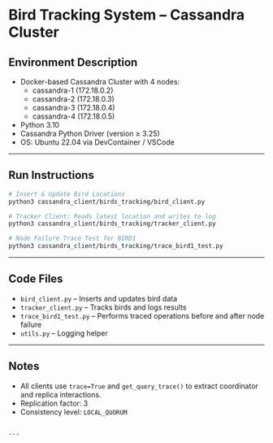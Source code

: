 # Bird Tracking System – Cassandra Cluster

## Environment Description
- Docker-based Cassandra Cluster with 4 nodes:
  - cassandra-1 (172.18.0.2)
  - cassandra-2 (172.18.0.3)
  - cassandra-3 (172.18.0.4)
  - cassandra-4 (172.18.0.5)
- Python 3.10
- Cassandra Python Driver (version ≥ 3.25)
- OS: Ubuntu 22.04 via DevContainer / VSCode

---

## Run Instructions

```bash
# Insert & Update Bird Locations
python3 cassandra_client/birds_tracking/bird_client.py

# Tracker Client: Reads latest location and writes to log
python3 cassandra_client/birds_tracking/tracker_client.py

# Node Failure Trace Test for BIRD1
python3 cassandra_client/birds_tracking/trace_bird1_test.py
````

---

## Code Files

* `bird_client.py` – Inserts and updates bird data
* `tracker_client.py` – Tracks birds and logs results
* `trace_bird1_test.py` – Performs traced operations before and after node failure
* `utils.py` – Logging helper

---

## Notes

* All clients use `trace=True` and `get_query_trace()` to extract coordinator and replica interactions.
* Replication factor: 3
* Consistency level: `LOCAL_QUORUM`

```

---
